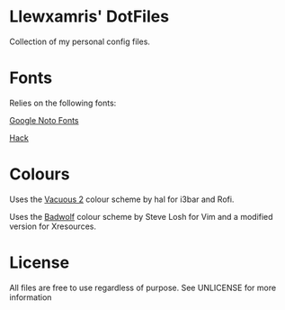# Llewxamris' DotFiles
Collection of my personal config files.

# Fonts
Relies on the following fonts:

[Google Noto Fonts](https://www.google.com/get/noto/)

[Hack](http://sourcefoundry.org/hack/)

# Colours
Uses the [Vacuous 2](http://dotshare.it/dots/818/) colour scheme by hal for i3bar and Rofi.

Uses the [Badwolf](https://github.com/sjl/badwolf) colour scheme by Steve Losh for Vim and a modified version for Xresources.

# License
All files are free to use regardless of purpose. See UNLICENSE for more
information
